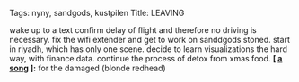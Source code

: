Tags: nyny, sandgods, kustpilen
Title: LEAVING
  
wake up to a text confirm delay of flight and therefore no driving is necessary. fix the wifi extender and get to work on sanddgods stoned. start in riyadh, which has only one scene. decide to learn visualizations the hard way, with finance data. continue the process of detox from xmas food.
**[ [a song](https://www.youtube.com/watch?v=4Js-XbNj6Tk) ]:** for the damaged (blonde redhead)